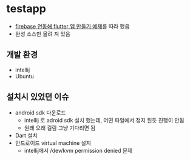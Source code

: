 # testapp

- [firebase 연동해 flutter 앱 만들기 예졔](https://codelabs.developers.google.com/codelabs/flutter-firebase/#0)를 따라 했음
- 완성 소스만 올려 져 있음

## 개발 환경
- intellij
- Ubuntu

## 설치시 있었던 이슈
- android sdk 다운로드
    - intellij 로 adroid sdk 설치 했는데, 어떤 파일에서 정지 된듯 진행이 안됨   
    - 원래 오래 걸림 그냥 기다리면 됨
- Dart 설치
- 안드로이드 virtual machine 설치
    - intellij에서 /dev/kvm permission denied 문제